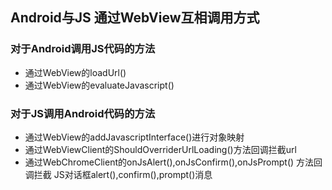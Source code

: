 ## Android与JS 通过WebView互相调用方式 ##

### 对于Android调用JS代码的方法
* 通过WebView的loadUrl()
* 通过WebView的evaluateJavascript()
### 对于JS调用Android代码的方法
* 通过WebView的addJavascriptInterface()进行对象映射 
* 通过WebViewClient的ShouldOverriderUrlLoading()方法回调拦截url 
* 通过WebChromeClient的onJsAlert(),onJsConfirm(),onJsPrompt() 方法回调拦截 JS对话框alert(),confirm(),prompt()消息
